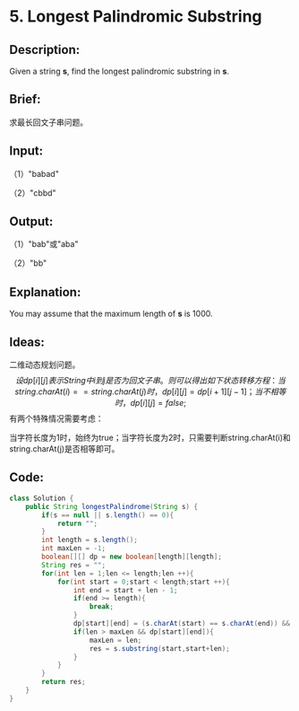 # 5. Longest Palindromic Substring

## Description:

Given a string **s**, find the longest palindromic substring in **s**. 

## Brief:

求最长回文子串问题。

## Input:

（1）"babad"

（2）"cbbd"

## Output:

（1）"bab"或"aba"

（2）"bb"

## Explanation:

You may assume that the maximum length of **s** is 1000.

## Ideas:

二维动态规划问题。
$$
设dp[i][j]表示String中i到j是否为回文子串。则可以得出如下状态转移方程：
当string.charAt(i)==string.charAt(j)时，dp[i][j]=dp[i+1][j-1]；
当不相等时，dp[i][j]=false;
$$
有两个特殊情况需要考虑：

当字符长度为1时，始终为true；当字符长度为2时，只需要判断string.charAt(i)和string.charAt(j)是否相等即可。

## Code:

```java
class Solution {
    public String longestPalindrome(String s) {
        if(s == null || s.length() == 0){
            return "";
        }
        int length = s.length();
        int maxLen = -1;
        boolean[][] dp = new boolean[length][length];
        String res = "";
        for(int len = 1;len <= length;len ++){
            for(int start = 0;start < length;start ++){
                int end = start + len - 1;
                if(end >= length){
                    break;
                }
                dp[start][end] = (s.charAt(start) == s.charAt(end)) && (len == 1 || len == 2 || dp[start + 1][end - 1]);
                if(len > maxLen && dp[start][end]){
                    maxLen = len;
                    res = s.substring(start,start+len);
                }
            }
        }
        return res;
    }
}
```

